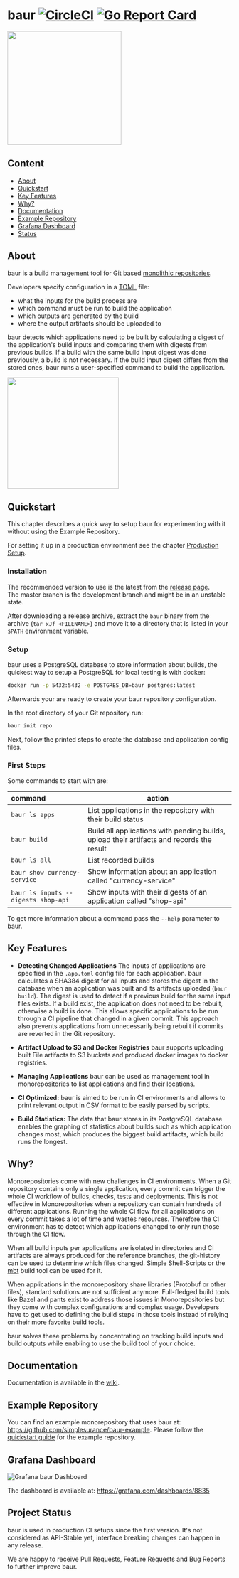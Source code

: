 # baur [![CircleCI](https://circleci.com/gh/simplesurance/baur.svg?style=svg&circle-token=8bc17577e45f5246cba2e1ea199ae504c8700eb6)](https://circleci.com/gh/simplesurance/baur) [![Go Report Card](https://goreportcard.com/badge/github.com/simplesurance/baur)](https://goreportcard.com/report/github.com/simplesurance/baur)

<img src="https://github.com/simplesurance/baur/wiki/media/baur.png" width="256" height="256">

## Content

* [About](#About)
* [Quickstart](#Quickstart)
* [Key Features](#Key-Features)
* [Why?](#Why)
* [Documentation](#Documentation)
* [Example Repository](#Example-Repository)
* [Grafana Dashboard](#Grafana-Dashboard)
* [Status](#Status)

## About

baur is a build management tool for Git based
[monolithic repositories](https://en.wikipedia.org/wiki/Monorepo).

Developers specify configuration in a [TOML](https://github.com/toml-lang/toml) file:

- what the inputs for the build process are
- which command must be run to build the application
- which outputs are generated by the build
- where the output artifacts should be uploaded to

baur detects which applications need to be built by calculating a digest of the
application's build inputs and comparing them with digests from previous builds.
If a build with the same build input digest was done previously, a build is not necessary.
If the build input digest differs from the stored ones, baur runs a
user-specified command to build the application.

<a href="https://asciinema.org/a/215653?rows=30&speed=1.5" target="_blank"><img src="https://asciinema.org/a/215653.svg" height="250" /></a>

## Quickstart

This chapter describes a quick way to setup baur for experimenting with it
without using the Example Repository.

For setting it up in a production environment see the chapter
[Production Setup](https://github.com/simplesurance/baur/wiki/Configuration#production-setup).

### Installation

The recommended version to use is the latest from the [release page](https://github.com/simplesurance/baur/releases).  
The master branch is the development branch and might be in an unstable state.

After downloading a release archive, extract the `baur` binary from the archive
(`tar xJf <FILENAME>`) and move it to a directory that is listed in your `$PATH`
environment variable.

### Setup

baur uses a PostgreSQL database to store information about builds, the quickest
way to setup a PostgreSQL for local testing is with docker:

```sh
docker run -p 5432:5432 -e POSTGRES_DB=baur postgres:latest
```

Afterwards your are ready to create your baur repository configuration.

In the root directory of your Git repository run:

```sh
baur init repo
```

Next, follow the printed steps to create the database and application config
files.

### First Steps

Some commands to start with are:

| command                             | action                                                                                    |
|:------------------------------------|-------------------------------------------------------------------------------------------|
| `baur ls apps`                      | List applications in the repository with their build status                               |
| `baur build`                        | Build all applications with pending builds, upload their artifacts and records the result |
| `baur ls all`                       | List recorded builds                                                                      |
| `baur show currency-service`        | Show information about an application called "currency-service"                           |
| `baur ls inputs --digests shop-api` | Show inputs with their digests of an application called "shop-api"                        |

To get more information about a command pass the `--help` parameter to baur.

## Key Features

* **Detecting Changed Applications**
  The inputs of applications are specified in the `.app.toml` config file for
  each application. baur calculates a SHA384 digest for all inputs and stores
  the digest in the database when an application was built and its artifacts
  uploaded (`baur build`).
  The digest is used to detect if a previous build for the same input files
  exists.  If a build exist, the application does not need to be rebuilt,
  otherwise a build is done.
  This allows specific applications to be run through a CI pipeline that changed
  in a given commit.
  This approach also prevents applications from unnecessarily being rebuilt if
  commits are reverted in the Git repository.

* **Artifact Upload to S3 and Docker Registries**
  baur supports uploading built File artifacts to S3
  buckets and produced docker images to docker registries.

* **Managing Applications**
  baur can be used as management tool in monorepositories to list applications
  and find their locations.

* **CI Optimized:**
  baur is aimed to be run in CI environments and allows to print relevant output
  in CSV format to be easily parsed by scripts.

* **Build Statistics:**
  The data that baur stores in its PostgreSQL database enables the graphing of
  statistics about builds such as which application changes most, which produces
  the biggest build artifacts, which build runs the longest.

## Why?

Monorepositories come with new challenges in CI environments.
When a Git repository contains only a single application, every commit can
trigger the whole CI workflow of builds, checks, tests and deployments.
This is not effective in Monorepositories when a repository can contain
hundreds of different applications. Running the whole CI flow for all
applications on every commit takes a lot of time and wastes resources.
Therefore the CI environment has to detect which applications changed to only
run those through the CI flow.

When all build inputs per applications are isolated in directories and CI
artifacts are always produced for the reference branches, the git-history can be
used to determine which files changed. Simple Shell-Scripts or the
[mbt](https://github.com/mbtproject/mbt) build tool can be used for it.

When applications in the monorepository share libraries (Protobuf or other
files), standard solutions are not sufficient anymore.
Full-fledged build tools like Bazel and pants exist to address those issues in
Monorepositories but they come with complex configurations and complex usage.
Developers have to get used to defining the build steps in those tools instead
of relying on their more favorite build tools.

baur solves these problems by concentrating on tracking build inputs and build
outputs while enabling to use the build tool of your choice.

## Documentation

Documentation is available in the [wiki](https://github.com/simplesurance/baur/wiki).

## Example Repository

You can find an example monorepository that uses baur at:
<https://github.com/simplesurance/baur-example>.
Please follow the [quickstart guide](https://github.com/simplesurance/baur-example#quickstart)
for the example repository.

## Grafana Dashboard

![Grafana baur Dashboard](https://github.com/simplesurance/baur/wiki/media/graphana-dashboard.png "Grafana baur Dashboard")

The dashboard is available at: <https://grafana.com/dashboards/8835>

## Project Status

baur is used in production CI setups since the first version.
It's not considered as API-Stable yet, interface breaking changes can happen in
any release.

We are happy to receive Pull Requests, Feature Requests and Bug Reports to
further improve baur.
